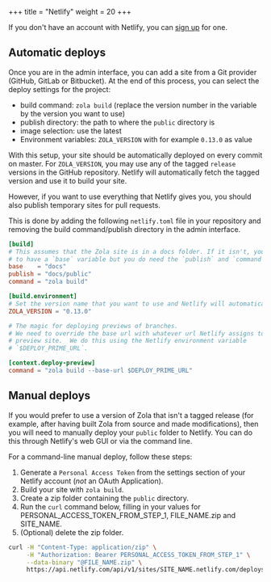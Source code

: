+++
title = "Netlify"
weight = 20
+++

If you don't have an account with Netlify, you can [sign up](https://app.netlify.com) for one.


## Automatic deploys

Once you are in the admin interface, you can add a site from a Git provider (GitHub, GitLab or Bitbucket). At the end
 of this process, you can select the deploy settings for the project:

 - build command: `zola build` (replace the version number in the variable by the version you want to use)
 - publish directory: the path to where the `public` directory is
 - image selection: use the latest
 - Environment variables: `ZOLA_VERSION` with for example `0.13.0` as value

With this setup, your site should be automatically deployed on every commit on master.  For `ZOLA_VERSION`, you may
use any of the tagged `release` versions in the GitHub repository. Netlify will automatically fetch the tagged version
and use it to build your site.

However, if you want to use everything that Netlify gives you, you should also publish temporary sites for pull requests.

This is done by adding the following `netlify.toml` file in your repository and removing the build command/publish
directory in the admin interface.

```toml
[build]
# This assumes that the Zola site is in a docs folder. If it isn't, you don't need
# to have a `base` variable but you do need the `publish` and `command` variables.
base    = "docs"
publish = "docs/public"
command = "zola build"

[build.environment]
# Set the version name that you want to use and Netlify will automatically use it.
ZOLA_VERSION = "0.13.0"

# The magic for deploying previews of branches.
# We need to override the base url with whatever url Netlify assigns to our
# preview site.  We do this using the Netlify environment variable
# `$DEPLOY_PRIME_URL`.

[context.deploy-preview]
command = "zola build --base-url $DEPLOY_PRIME_URL"
```

## Manual deploys
If you would prefer to use a version of Zola that isn't a tagged release (for example, after having built Zola from
source and made modifications), then you will need to manually deploy your `public` folder to Netlify.  You can do
this through Netlify's web GUI or via the command line.

For a command-line manual deploy, follow these steps:
 1.  Generate a `Personal Access Token` from the settings section of your Netlify account (*not* an OAuth Application).
 2.  Build your site with `zola build`.
 3.  Create a zip folder containing the `public` directory.
 4.  Run the `curl` command below, filling in your values for PERSONAL_ACCESS_TOKEN_FROM_STEP_1, FILE_NAME.zip
 and SITE_NAME.
 5.  (Optional) delete the zip folder.

```bash
curl -H "Content-Type: application/zip" \
     -H "Authorization: Bearer PERSONAL_ACCESS_TOKEN_FROM_STEP_1" \
     --data-binary "@FILE_NAME.zip" \
     https://api.netlify.com/api/v1/sites/SITE_NAME.netlify.com/deploys
```
